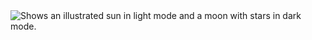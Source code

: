 <picture>
<source media="(prefers-color-scheme: dark)" srcset="https://avatars.githubusercontent.com/u/43210677?s=400&u=3e5a22fbce9240c11e29176cd8bf954778861c06&v=4">
<source media="(prefers-color-scheme: light)" srcset="https://avatars.githubusercontent.com/u/43210677?s=400&u=3e5a22fbce9240c11e29176cd8bf954778861c06&v=4">
<img alt="Shows an illustrated sun in light mode and a moon with stars in dark
mode." src="https://avatars.githubusercontent.com/u/43210677?s=40&u=3e5a22fbce9240c11e29176cd8bf954778861c06&v=4">
</picture>
